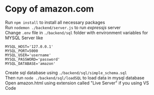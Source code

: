 # Copy of amazon.com
Run `npm install` to install all necessary packages<br>
Run `nodemon ./backend/server.js` to run <i>expressjs</i> server<br>
Change `.env` file in `./backend/sql` folder with environment variables for MYSQL Server like
```
MYSQL_HOST='127.0.0.1'
MYSQL_PORT=5000
MYSQL_USER='username'
MYSQL_PASSWORD='password'
MYSQL_DATABASE='amazon'
```
Create sql database using `./backend/sql/simple_schema.sql`<br>
Then run `node ./backend/sql/loadSQL` to load data in mysql database<br> 
Open amazon.html using extension called "Live Server" if you using VS Code
